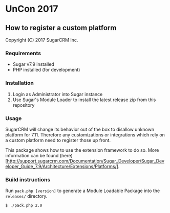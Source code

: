 # UnCon 2017

## How to register a custom platform

Copyright (C) 2017 SugarCRM Inc.

### Requirements
- Sugar v7.9 installed
- PHP installed (for development)

### Installation
1. Login as Administrator into Sugar instance
2. Use Sugar's Module Loader to install the latest release zip from this repository

### Usage
SugarCRM will change its behavior out of the box to disallow unknown platform for 7.11. Therefore
any customizations or integrations which rely on a custom platform need to register those up
front.

This package shows how to use the extension framework to do so. More information can be found
(here)[http://support.sugarcrm.com/Documentation/Sugar_Developer/Sugar_Developer_Guide_7.9/Architecture/Extensions/Platforms/].

### Build instructions
Run `pack.php [version]` to generate a Module Loadable Package into the `releases/` directory.

    $ ./pack.php 2.0
